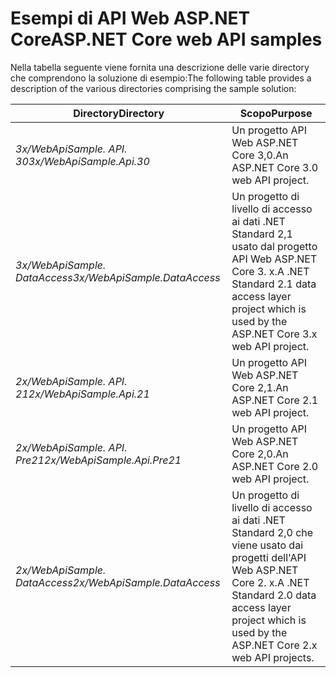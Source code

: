 # <a name="aspnet-core-web-api-samples"></a><span data-ttu-id="2d137-101">Esempi di API Web ASP.NET Core</span><span class="sxs-lookup"><span data-stu-id="2d137-101">ASP.NET Core web API samples</span></span>

<span data-ttu-id="2d137-102">Nella tabella seguente viene fornita una descrizione delle varie directory che comprendono la soluzione di esempio:</span><span class="sxs-lookup"><span data-stu-id="2d137-102">The following table provides a description of the various directories comprising the sample solution:</span></span>

| <span data-ttu-id="2d137-103">Directory</span><span class="sxs-lookup"><span data-stu-id="2d137-103">Directory</span></span>                   | <span data-ttu-id="2d137-104">Scopo</span><span class="sxs-lookup"><span data-stu-id="2d137-104">Purpose</span></span> |
|-----------------------------|------------------------------------------------------------|
| <span data-ttu-id="2d137-105">*3x/WebApiSample. API. 30*</span><span class="sxs-lookup"><span data-stu-id="2d137-105">*3x/WebApiSample.Api.30*</span></span>    | <span data-ttu-id="2d137-106">Un progetto API Web ASP.NET Core 3,0.</span><span class="sxs-lookup"><span data-stu-id="2d137-106">An ASP.NET Core 3.0 web API project.</span></span>                       |
| <span data-ttu-id="2d137-107">*3x/WebApiSample. DataAccess*</span><span class="sxs-lookup"><span data-stu-id="2d137-107">*3x/WebApiSample.DataAccess*</span></span>| <span data-ttu-id="2d137-108">Un progetto di livello di accesso ai dati .NET Standard 2,1 usato dal progetto API Web ASP.NET Core 3. x.</span><span class="sxs-lookup"><span data-stu-id="2d137-108">A .NET Standard 2.1 data access layer project which is used by the ASP.NET Core 3.x web API project.</span></span>|
| <span data-ttu-id="2d137-109">*2x/WebApiSample. API. 21*</span><span class="sxs-lookup"><span data-stu-id="2d137-109">*2x/WebApiSample.Api.21*</span></span>    | <span data-ttu-id="2d137-110">Un progetto API Web ASP.NET Core 2,1.</span><span class="sxs-lookup"><span data-stu-id="2d137-110">An ASP.NET Core 2.1 web API project.</span></span>                         |
| <span data-ttu-id="2d137-111">*2x/WebApiSample. API. Pre21*</span><span class="sxs-lookup"><span data-stu-id="2d137-111">*2x/WebApiSample.Api.Pre21*</span></span> | <span data-ttu-id="2d137-112">Un progetto API Web ASP.NET Core 2,0.</span><span class="sxs-lookup"><span data-stu-id="2d137-112">An ASP.NET Core 2.0 web API project.</span></span>                         |
| <span data-ttu-id="2d137-113">*2x/WebApiSample. DataAccess*</span><span class="sxs-lookup"><span data-stu-id="2d137-113">*2x/WebApiSample.DataAccess*</span></span>| <span data-ttu-id="2d137-114">Un progetto di livello di accesso ai dati .NET Standard 2,0 che viene usato dai progetti dell'API Web ASP.NET Core 2. x.</span><span class="sxs-lookup"><span data-stu-id="2d137-114">A .NET Standard 2.0 data access layer project which is used by the ASP.NET Core 2.x web API projects.</span></span>|
